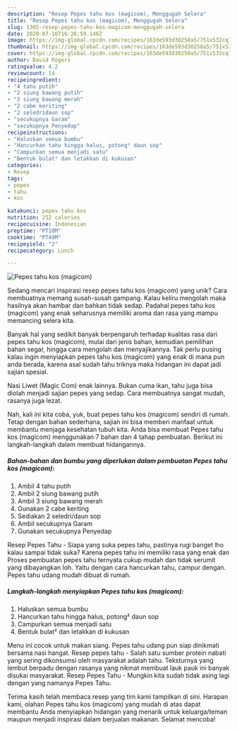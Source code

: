 ```yaml
---
description: "Resep Pepes tahu kos (magicom), Menggugah Selera"
title: "Resep Pepes tahu kos (magicom), Menggugah Selera"
slug: 1305-resep-pepes-tahu-kos-magicom-menggugah-selera
date: 2020-07-16T16:26:59.146Z
image: https://img-global.cpcdn.com/recipes/163de593d30250a5/751x532cq70/pepes-tahu-kos-magicom-foto-resep-utama.jpg
thumbnail: https://img-global.cpcdn.com/recipes/163de593d30250a5/751x532cq70/pepes-tahu-kos-magicom-foto-resep-utama.jpg
cover: https://img-global.cpcdn.com/recipes/163de593d30250a5/751x532cq70/pepes-tahu-kos-magicom-foto-resep-utama.jpg
author: David Rogers
ratingvalue: 4.2
reviewcount: 14
recipeingredient:
- "4 tahu putih"
- "2 siung bawang putih"
- "3 siung bawang merah"
- "2 cabe keriting"
- "2 seledridaun sop"
- "secukupnya Garam"
- "secukupnya Penyedap"
recipeinstructions:
- "Haluskan semua bumbu"
- "Hancurkan tahu hingga halus, potong² daun sop"
- "Campurkan semua menjadi satu"
- "Bentuk bulat² dan letakkan di kukusan"
categories:
- Resep
tags:
- pepes
- tahu
- kos

katakunci: pepes tahu kos 
nutrition: 252 calories
recipecuisine: Indonesian
preptime: "PT18M"
cooktime: "PT49M"
recipeyield: "2"
recipecategory: Lunch

---
```



![Pepes tahu kos (magicom)](https://img-global.cpcdn.com/recipes/163de593d30250a5/751x532cq70/pepes-tahu-kos-magicom-foto-resep-utama.jpg)

Sedang mencari inspirasi resep pepes tahu kos (magicom) yang unik? Cara membuatnya memang susah-susah gampang. Kalau keliru mengolah maka hasilnya akan hambar dan bahkan tidak sedap. Padahal pepes tahu kos (magicom) yang enak seharusnya memiliki aroma dan rasa yang mampu memancing selera kita.

Banyak hal yang sedikit banyak berpengaruh terhadap kualitas rasa dari pepes tahu kos (magicom), mulai dari jenis bahan, kemudian pemilihan bahan segar, hingga cara mengolah dan menyajikannya. Tak perlu pusing kalau ingin menyiapkan pepes tahu kos (magicom) yang enak di mana pun anda berada, karena asal sudah tahu triknya maka hidangan ini dapat jadi sajian spesial.

Nasi Liwet (Magic Com) enak lainnya. Bukan cuma ikan, tahu juga bisa diolah menjadi sajian pepes yang sedap. Cara membuatnya sangat mudah, rasanya juga lezat.


Nah, kali ini kita coba, yuk, buat pepes tahu kos (magicom) sendiri di rumah. Tetap dengan bahan sederhana, sajian ini bisa memberi manfaat untuk membantu menjaga kesehatan tubuh kita. Anda bisa membuat Pepes tahu kos (magicom) menggunakan 7 bahan dan 4 tahap pembuatan. Berikut ini langkah-langkah dalam membuat hidangannya.

<!--inarticleads1-->

##### Bahan-bahan dan bumbu yang diperlukan dalam pembuatan Pepes tahu kos (magicom):

1. Ambil 4 tahu putih
1. Ambil 2 siung bawang putih
1. Ambil 3 siung bawang merah
1. Gunakan 2 cabe keriting
1. Sediakan 2 seledri/daun sop
1. Ambil secukupnya Garam
1. Gunakan secukupnya Penyedap


Resep Pepes Tahu - Siapa yang suka pepes tahu, pastinya rugi banget lho kalau sampai tidak suka? Karena pepes tahu ini memiliki rasa yang enak dan Proses pembuatan pepes tahu ternyata cukup mudah dan tidak serumit yang dibayangkan loh. Yaitu dengan cara hancurkan tahu, campur dengan. Pepes tahu udang mudah dibuat di rumah. 

<!--inarticleads2-->

##### Langkah-langkah menyiapkan Pepes tahu kos (magicom):

1. Haluskan semua bumbu
1. Hancurkan tahu hingga halus, potong² daun sop
1. Campurkan semua menjadi satu
1. Bentuk bulat² dan letakkan di kukusan


Menu ini cocok untuk makan siang. Pepes tahu udang pun siap dinikmati bersama nasi hangat. Resep pepes tahu - Salah satu sumber protein nabati yang sering dikonsumsi oleh masyarakat adalah tahu. Teksturnya yang lembut berpadu dengan rasanya yang nikmat membuat lauk pauk ini banyak disukai masyarakat. Resep Pepes Tahu - Mungkin kita sudah tidak asing lagi dengan yang namanya Pepes Tahu. 

Terima kasih telah membaca resep yang tim kami tampilkan di sini. Harapan kami, olahan Pepes tahu kos (magicom) yang mudah di atas dapat membantu Anda menyiapkan hidangan yang menarik untuk keluarga/teman maupun menjadi inspirasi dalam berjualan makanan. Selamat mencoba!
